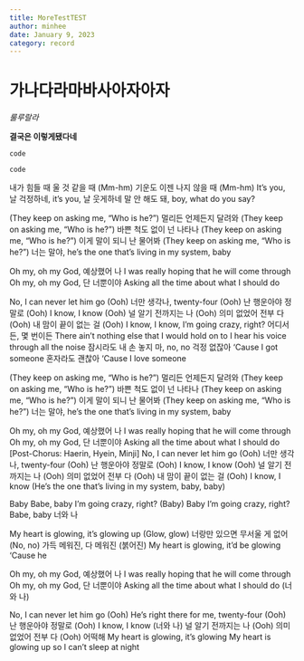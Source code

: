 ```yaml
---
title: MoreTestTEST
author: minhee
date: January 9, 2023
category: record
---
```


# 가나다라마바사아자아자

_룰루랄라_

**결국은 이렇게됐다네**

```
code
```

`code`

내가 힘들 때 울 것 같을 때 (Mm-hm)
기운도 이젠 나지 않을 때 (Mm-hm)
It’s you, 날 걱정하네, it’s you, 날 웃게하네
말 안 해도 돼, boy, what do you say?

(They keep on asking me, “Who is he?”)
멀리든 언제든지 달려와
(They keep on asking me, “Who is he?”)
바쁜 척도 없이 넌 나타나
(They keep on asking me, “Who is he?”)
이게 말이 되니 난 물어봐
(They keep on asking me, “Who is he?”)
너는 말야, he’s the one that’s living in my system, baby

Oh my, oh my God, 예상했어 나
I was really hoping that he will come through
Oh my, oh my God, 단 너뿐이야
Asking all the time about what I should do

No, I can never let him go (Ooh)
너만 생각나, twenty-four (Ooh)
난 행운아야 정말로 (Ooh)
I know, I know (Ooh)
널 알기 전까지는 나 (Ooh)
의미 없었어 전부 다 (Ooh)
내 맘이 끝이 없는 걸 (Ooh)
I know, I know, I’m going crazy, right?
어디서든, 몇 번이든
There ain’t nothing else that I would hold on to
I hear his voice through all the noise
잠시라도 내 손 놓지 마, no, no
걱정 없잖아
‘Cause I got someone
혼자라도 괜찮아
‘Cause I love someone

(They keep on asking me, “Who is he?”)
멀리든 언제든지 달려와
(They keep on asking me, “Who is he?”)
바쁜 척도 없이 넌 나타나
(They keep on asking me, “Who is he?”)
이게 말이 되니 난 물어봐
(They keep on asking me, “Who is he?”)
너는 말야, he’s the one that’s living in my system, baby

Oh my, oh my God, 예상했어 나
I was really hoping that he will come through
Oh my, oh my God, 단 너뿐이야
Asking all the time about what I should do
[Post-Chorus: Haerin, Hyein, Minji]
No, I can never let him go (Ooh)
너만 생각나, twenty-four (Ooh)
난 행운아야 정말로 (Ooh)
I know, I know (Ooh)
널 알기 전까지는 나 (Ooh)
의미 없었어 전부 다 (Ooh)
내 맘이 끝이 없는 걸 (Ooh)
I know, I know (He’s the one that’s living in my system, baby, baby)

Baby
Babe, baby
I’m going crazy, right? (Baby)
Baby
I’m going crazy, right?
Babe, baby
너와 나

My heart is glowing, it’s glowing up (Glow, glow)
너랑만 있으면 무서울 게 없어 (No, no)
가득 메워진, 다 메워진 (붉어진)
My heart is glowing, it’d be glowing
‘Cause he

Oh my, oh my God, 예상했어 나
I was really hoping that he will come through
Oh my, oh my God, 단 너뿐이야
Asking all the time about what I should do (너와 나)

No, I can never let him go (Ooh)
He’s right there for me, twenty-four (Ooh)
난 행운아야 정말로 (Ooh)
I know, I know (너와 나)
널 알기 전까지는 나 (Ooh)
의미 없었어 전부 다 (Ooh)
어떡해
My heart is glowing, it’s glowing
My heart is glowing up so I can’t sleep at night
